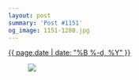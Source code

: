 ```yaml
---
layout: post
summary: 'Post #1151'
og_image: 1151-1280.jpg
---
```


<div class="post">
 <time>
  <a href="/1151">
   {{ page.date | date: "%B %-d, %Y" }}
  </a>
 </time>
 <a href="/1151">
  <figure data-taken="5/1/2020">
   <img sizes="(min-width: 700px) 50vw, calc(100vw - 2rem)" src="{{ site.assets_url }}/1151-640.jpg" srcset="{{ site.assets_url }}/1151-320.jpg 320w, {{ site.assets_url }}/1151-640.jpg 640w, {{ site.assets_url }}/1151-960.jpg 960w, {{ site.assets_url }}/1151-1280.jpg 1280w"/>
  </figure>
 </a>
</div>
